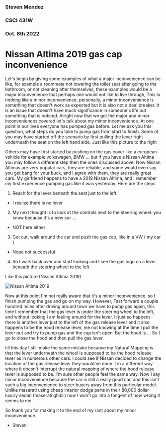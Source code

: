 ### Steven Mendez
### CSCI 431W
### Oct. 8th 2022


# Nissan Altima 2019 gas cap inconvenience

Let's begin by giving some examples of what a major inconvenience can be like, for example  a roommate not lowering the toilet seat after going to the bathroom, or not cleaning after themselves, these examples would be a major inconvenience that perhaps one would not like to live through, This is nothing like a minor inconvenience, personally, a minor inconvenience is something that doesn't work as expected but it is  also not a deal breaker. It is an issue that doesn't have much significance in someone's life but something that is noticed. Alright now that we got the major and minor inconveniences covered let's talk about my minor inconvenience. At one point in our lives everyone has pumped gas before. Let me ask you this question, what steps do you take to pump gas from start to finish. Some of you may have started off the scenario by first pulling the lever right underneath the seat on the left hand side. Just like this picture to the right



Others may have first started by pushing on the gas cover like a european vehicle for example volkswagen, BMW … but if you have a Nissan Altima you may follow a different step then the ones discussed above. Now Nissan Altimas are very popular cars, they are reliable, and some would even say you get bang for your buck, and I agree with them, they are really great cars. My girlfriend happens to have a 2019 Nissan Altima, and I remember my first experience pumping gas like it was yesterday. Here are the steps
1. Reach for the lever beneath the seat just to the left.
- I realize there is no lever
2. My next thought is to look at the controls next to the steering wheel.  you know because it's a new car …
- NOT here either
3. Get out, walk around the car and push the gas cap, like in a VW ( my car ) 
- Nope not successful 
4. So I walk back over and start looking and I see the gas logo on a lever beneath the steering wheel to the left

Like this picture (Nissan Altima 2019)

<img src="steven.JPG" alt="Nissan Altima 2019"/>



Now at this point I'm not really aware that it's a minor inconvenience, so I finish pumping the gas and go on my way. However, Fast forward a couple hundred miles after driving around town we have to pump gas again, this time I remember that the gas lever is under the steering wheel to the left, and without looking I am feeling around for the lever. It just so happens there is another lever just to the left of the gas release lever and it also happens to be the hood release lever, me not knowing at the time I pull the lever out and try to pump gas and the cap isn't open. But the hood is … So I go to close the hood and then pull the gas lever.


till this day I still make the same mistake because my Natural Mapping is that the lever underneath the wheel is supposed to be the hood release lever as in numerous other cars. I could see if Nissan decided to change the location of the gas release lever they would've done it in a different way where it doesn't interrupt the natural mapping of where the hood release lever is supposed to be. I'm sure other people feel the same way. Now I say minor inconvenience because the car is still a really good car, and this isn't such a big inconvenience to steer buyers away from this particular model. Unlike maserati using cheap interior dodge parts in their 80,000 dollar luxury sedan (maserati ghibli)  now I won't go into a tangent of how wrong it seems to me. 

So thank you for making it to the end of my rant about my minor inconvenience. 

- Steven
